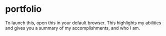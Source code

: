 # portfolio
To launch this, open this in your default browser.
This highlights my abilities and gives you a summary of my accomplishments, and who I am.
